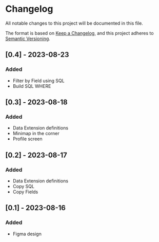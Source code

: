 # Changelog

All notable changes to this project will be documented in this file.

The format is based on [Keep a Changelog](https://keepachangelog.com/en/1.1.0/),
and this project adheres to [Semantic Versioning](https://semver.org/spec/v2.0.0.html).


## \[0.4\] - 2023-08-23

### Added
- Filter by Field using SQL
- Build SQL WHERE

## \[0.3\] - 2023-08-18

### Added

- Data Extension definitions
- Minimap in the corner
- Profile screen

## \[0.2\] - 2023-08-17

### Added

- Data Extension definitions
- Copy SQL
- Copy Fields

## \[0.1\] - 2023-08-16

### Added

- Figma design